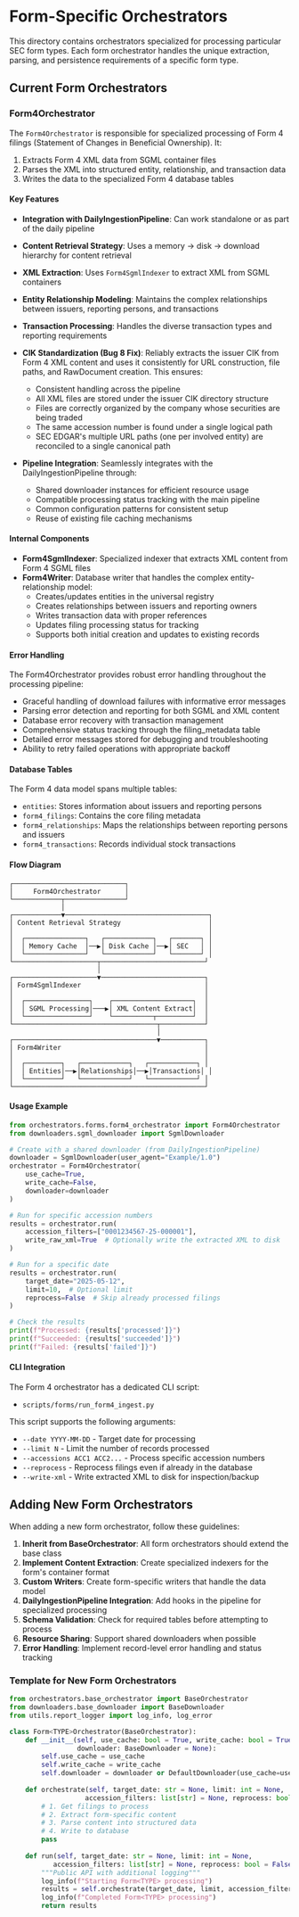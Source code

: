 # Form-Specific Orchestrators

This directory contains orchestrators specialized for processing particular SEC form types. Each form orchestrator handles the unique extraction, parsing, and persistence requirements of a specific form type.

## Current Form Orchestrators

### Form4Orchestrator

The `Form4Orchestrator` is responsible for specialized processing of Form 4 filings (Statement of Changes in Beneficial Ownership). It:

1. Extracts Form 4 XML data from SGML container files
2. Parses the XML into structured entity, relationship, and transaction data
3. Writes the data to the specialized Form 4 database tables

#### Key Features

- **Integration with DailyIngestionPipeline**: Can work standalone or as part of the daily pipeline
- **Content Retrieval Strategy**: Uses a memory → disk → download hierarchy for content retrieval
- **XML Extraction**: Uses `Form4SgmlIndexer` to extract XML from SGML containers
- **Entity Relationship Modeling**: Maintains the complex relationships between issuers, reporting persons, and transactions
- **Transaction Processing**: Handles the diverse transaction types and reporting requirements
- **CIK Standardization (Bug 8 Fix)**: Reliably extracts the issuer CIK from Form 4 XML content and uses it consistently for URL construction, file paths, and RawDocument creation. This ensures:
  - Consistent handling across the pipeline
  - All XML files are stored under the issuer CIK directory structure
  - Files are correctly organized by the company whose securities are being traded
  - The same accession number is found under a single logical path
  - SEC EDGAR's multiple URL paths (one per involved entity) are reconciled to a single canonical path

- **Pipeline Integration**: Seamlessly integrates with the DailyIngestionPipeline through:
  - Shared downloader instances for efficient resource usage
  - Compatible processing status tracking with the main pipeline
  - Common configuration patterns for consistent setup
  - Reuse of existing file caching mechanisms

#### Internal Components

- **Form4SgmlIndexer**: Specialized indexer that extracts XML content from Form 4 SGML files
- **Form4Writer**: Database writer that handles the complex entity-relationship model:
  - Creates/updates entities in the universal registry
  - Creates relationships between issuers and reporting owners
  - Writes transaction data with proper references
  - Updates filing processing status for tracking
  - Supports both initial creation and updates to existing records

#### Error Handling

The Form4Orchestrator provides robust error handling throughout the processing pipeline:

- Graceful handling of download failures with informative error messages
- Parsing error detection and reporting for both SGML and XML content
- Database error recovery with transaction management
- Comprehensive status tracking through the filing_metadata table
- Detailed error messages stored for debugging and troubleshooting
- Ability to retry failed operations with appropriate backoff

#### Database Tables

The Form 4 data model spans multiple tables:
- `entities`: Stores information about issuers and reporting persons
- `form4_filings`: Contains the core filing metadata
- `form4_relationships`: Maps the relationships between reporting persons and issuers
- `form4_transactions`: Records individual stock transactions

#### Flow Diagram

```text
┌────────────────────────────┐
│     Form4Orchestrator      │
└────────────┬───────────────┘
             │
┌────────────▼────────────────────────────────────┐
│ Content Retrieval Strategy                      │
│                                                 │
│  ┌───────────────┐   ┌────────────┐   ┌───────┐ │
│  │ Memory Cache  │──▶│ Disk Cache │──▶│ SEC   │ │
│  └───────────────┘   └────────────┘   └───────┘ │
└─────────────────────┬──────────────────────────┘
                      │
┌─────────────────────▼──────────────────────────┐
│ Form4SgmlIndexer                               │
│                                                │
│  ┌────────────────┐    ┌────────────────────┐  │
│  │ SGML Processing│───▶│ XML Content Extract│  │
│  └────────────────┘    └──────────┬─────────┘  │
└────────────────────────────────────┬───────────┘
                                     │
┌────────────────────────────────────▼───────────┐
│ Form4Writer                                    │
│                                                │
│  ┌─────────┐   ┌────────────┐   ┌────────────┐ │
│  │ Entities│──▶│Relationships│──▶│Transactions│ │
│  └─────────┘   └────────────┘   └────────────┘ │
└────────────────────────────────────────────────┘
```

#### Usage Example

```python
from orchestrators.forms.form4_orchestrator import Form4Orchestrator
from downloaders.sgml_downloader import SgmlDownloader

# Create with a shared downloader (from DailyIngestionPipeline)
downloader = SgmlDownloader(user_agent="Example/1.0")
orchestrator = Form4Orchestrator(
    use_cache=True,
    write_cache=False,
    downloader=downloader
)

# Run for specific accession numbers
results = orchestrator.run(
    accession_filters=["0001234567-25-000001"],
    write_raw_xml=True  # Optionally write the extracted XML to disk
)

# Run for a specific date
results = orchestrator.run(
    target_date="2025-05-12",
    limit=10,  # Optional limit
    reprocess=False  # Skip already processed filings
)

# Check the results
print(f"Processed: {results['processed']}")
print(f"Succeeded: {results['succeeded']}")
print(f"Failed: {results['failed']}")
```

#### CLI Integration

The Form 4 orchestrator has a dedicated CLI script:
- `scripts/forms/run_form4_ingest.py`

This script supports the following arguments:
- `--date YYYY-MM-DD` - Target date for processing
- `--limit N` - Limit the number of records processed
- `--accessions ACC1 ACC2...` - Process specific accession numbers
- `--reprocess` - Reprocess filings even if already in the database
- `--write-xml` - Write extracted XML to disk for inspection/backup

## Adding New Form Orchestrators

When adding a new form orchestrator, follow these guidelines:

1. **Inherit from BaseOrchestrator**: All form orchestrators should extend the base class
2. **Implement Content Extraction**: Create specialized indexers for the form's container format
3. **Custom Writers**: Create form-specific writers that handle the data model
4. **DailyIngestionPipeline Integration**: Add hooks in the pipeline for specialized processing
5. **Schema Validation**: Check for required tables before attempting to process
6. **Resource Sharing**: Support shared downloaders when possible
7. **Error Handling**: Implement record-level error handling and status tracking

### Template for New Form Orchestrators

```python
from orchestrators.base_orchestrator import BaseOrchestrator
from downloaders.base_downloader import BaseDownloader
from utils.report_logger import log_info, log_error

class Form<TYPE>Orchestrator(BaseOrchestrator):
    def __init__(self, use_cache: bool = True, write_cache: bool = True, 
                 downloader: BaseDownloader = None):
        self.use_cache = use_cache
        self.write_cache = write_cache
        self.downloader = downloader or DefaultDownloader(use_cache=use_cache)
        
    def orchestrate(self, target_date: str = None, limit: int = None,
                   accession_filters: list[str] = None, reprocess: bool = False):
        # 1. Get filings to process
        # 2. Extract form-specific content
        # 3. Parse content into structured data
        # 4. Write to database
        pass
        
    def run(self, target_date: str = None, limit: int = None,
           accession_filters: list[str] = None, reprocess: bool = False):
        """Public API with additional logging"""
        log_info(f"Starting Form<TYPE> processing")
        results = self.orchestrate(target_date, limit, accession_filters, reprocess)
        log_info(f"Completed Form<TYPE> processing")
        return results
```
